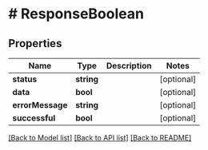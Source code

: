 # # ResponseBoolean

## Properties

Name | Type | Description | Notes
------------ | ------------- | ------------- | -------------
**status** | **string** |  | [optional]
**data** | **bool** |  | [optional]
**errorMessage** | **string** |  | [optional]
**successful** | **bool** |  | [optional]

[[Back to Model list]](../../README.md#models) [[Back to API list]](../../README.md#endpoints) [[Back to README]](../../README.md)
